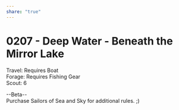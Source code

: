 ```yaml
---
share: "true"
---
```


# 0207 - Deep Water - Beneath the Mirror Lake  
  
Travel: Requires Boat  
Forage: Requires Fishing Gear  
Scout: 6  
  
--Beta--  
Purchase Sailors of Sea and Sky for additional rules. ;)  
